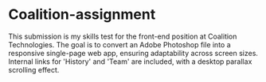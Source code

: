 # Coalition-assignment
 This submission is my skills test for the front-end position at Coalition Technologies. The goal is to convert an Adobe Photoshop file into a responsive single-page web app, ensuring adaptability across screen sizes. Internal links for 'History' and 'Team' are included, with a desktop parallax scrolling effect.

